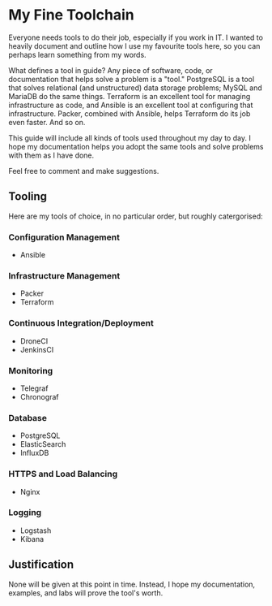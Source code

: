 # My Fine Toolchain
Everyone needs tools to do their job, especially if you work in IT. I wanted to heavily document and outline how I use my favourite tools here, so you can perhaps learn something from my words.

What defines a tool in guide? Any piece of software, code, or documentation that helps solve a problem is a "tool." PostgreSQL is a tool that solves relational (and unstructured) data storage problems; MySQL and MariaDB do the same things. Terraform is an excellent tool for managing infrastructure as code, and Ansible is an excellent tool at configuring that infrastructure. Packer, combined with Ansible, helps Terraform do its job even faster. And so on.

This guide will include all kinds of tools used throughout my day to day. I hope my documentation helps you adopt the same tools and solve problems with them as I have done.

Feel free to comment and make suggestions.

## Tooling
Here are my tools of choice, in no particular order, but roughly catergorised:

### Configuration Management
* Ansible

### Infrastructure Management
* Packer
* Terraform

### Continuous Integration/Deployment
* DroneCI
* JenkinsCI

### Monitoring
* Telegraf
* Chronograf

### Database
* PostgreSQL
* ElasticSearch
* InfluxDB

### HTTPS and Load Balancing
* Nginx

### Logging
* Logstash
* Kibana

## Justification
None will be given at this point in time. Instead, I hope my documentation, examples, and labs will prove the tool's worth.
